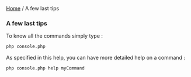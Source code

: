 [Home](../README.md) / A few last tips
                                
### A few last tips

To know all the commands simply type :

```bash
php console.php
```

As specified in this help, you can have more detailed help on a command :

```bash
php console.php help myCommand
```
